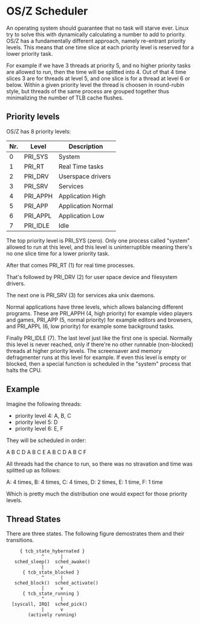 OS/Z Scheduler
==============

An operating system should guarantee that no task will starve ever. Linux try to solve this with dynamically
calculating a number to add to priority. OS/Z has a fundamentally different approach, namely re-entrant priority
levels. This means that one time slice at each priority level is reserved for a lower priority task.

For example if we have 3 threads at priority 5, and no higher priority tasks are allowed to run, then the
time will be splitted into 4. Out of that 4 time slices 3 are for threads at level 5, and one slice
is for a thread at level 6 or below. Within a given priority level the thread is choosen in round-rubin
style, but threads of the same process are grouped together thus minimalizing the number of TLB cache flushes.

Priority levels
---------------

OS/Z has 8 priority levels:

| Nr. | Level | Description |
| --- | ----- | ----------- |
| 0 | PRI_SYS | System |
| 1 | PRI_RT | Real Time tasks |
| 2 | PRI_DRV | Userspace drivers |
| 3 | PRI_SRV | Services |
| 4 | PRI_APPH | Application High |
| 5 | PRI_APP | Application Normal |
| 6 | PRI_APPL | Application Low |
| 7 | PRI_IDLE | Idle |

The top priority level is PRI_SYS (zero). Only one process called "system" allowed to run at this level, and
this level is uninterruptible meaning there's no one slice time for a lower priority task.

After that comes PRI_RT (1) for real time processes.

That's followed by PRI_DRV (2) for user space device and filesystem drivers.

The next one is PRI_SRV (3) for services aka unix daemons.

Normal applications have three levels, which allows balancing different programs. These are PRI_APPH (4, high priority)
for example video players and games, PRI_APP (5, normal priority) for example editors and browsers, and PRI_APPL
(6, low priority) for example some background tasks.

Finally PRI_IDLE (7). The last level just like the first one is special. Normally this level is never reached, only
if there're no other runnable (non-blocked) threads at higher priority levels. The screensaver and memory defragmenter
runs at this level for example. If even this level is empty or blocked, then a special function is scheduled in the
"system" process that halts the CPU.

Example
-------

Imagine the following threads:

 - priority level 4: A, B, C
 - priority level 5: D
 - priority level 6: E, F

They will be scheduled in order:

 A B C D A B C E A B C D A B C F

All threads had the chance to run, so there was no stravation and time was splitted up as follows:

 A: 4 times,
 B: 4 times,
 C: 4 times,
 D: 2 times,
 E: 1 time,
 F: 1 time
 
Which is pretty much the distribution one would expect for those priority levels.

Thread States
-------------

There are three states. The following figure demostrates them and their transitions.

```
     { tcb_state_hybernated }
             ^      |
   sched_sleep()  sched_awake()
             |      v
      { tcb_state_blocked }
             ^      |
   sched_block()  sched_activate()
             |      v
      { tcb_state_running }
             ^      |
  [syscall, IRQ]  sched_pick()
             |      v
        (actively running)
```

